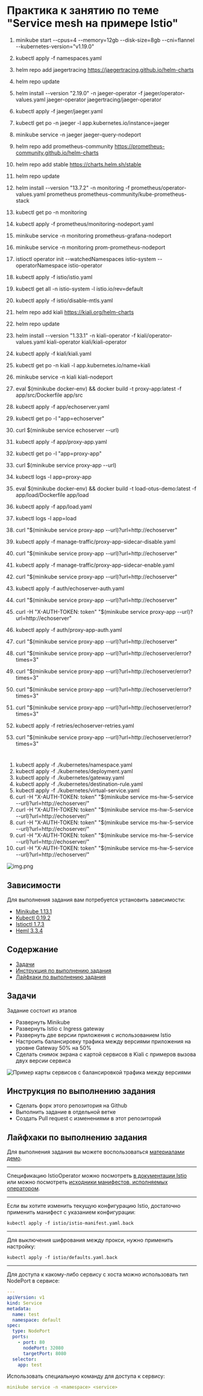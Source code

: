 # Практика к занятию по теме "Service mesh на примере Istio"

1. minikube start --cpus=4 --memory=12gb  --disk-size=8gb --cni=flannel --kubernetes-version="v1.19.0"
1. kubectl apply -f namespaces.yaml

2. helm repo add jaegertracing https://jaegertracing.github.io/helm-charts
3. helm repo update
4. helm install --version "2.19.0" -n jaeger-operator -f jaeger/operator-values.yaml jaeger-operator jaegertracing/jaeger-operator
5. kubectl apply -f jaeger/jaeger.yaml
6. kubectl get po -n jaeger -l app.kubernetes.io/instance=jaeger
7. minikube service -n jaeger jaeger-query-nodeport

7. helm repo add prometheus-community https://prometheus-community.github.io/helm-charts
8. helm repo add stable https://charts.helm.sh/stable
9. helm repo update
8. helm install --version "13.7.2" -n monitoring -f prometheus/operator-values.yaml prometheus prometheus-community/kube-prometheus-stack
9. kubectl get po -n monitoring
10. kubectl apply -f prometheus/monitoring-nodeport.yaml
11. minikube service -n monitoring prometheus-grafana-nodeport
12. minikube service -n monitoring prom-prometheus-nodeport

13. istioctl operator init --watchedNamespaces istio-system --operatorNamespace istio-operator
14. kubectl apply -f istio/istio.yaml
15. kubectl get all -n istio-system -l istio.io/rev=default
16. kubectl apply -f istio/disable-mtls.yaml

17. helm repo add kiali https://kiali.org/helm-charts
19. helm repo update
20. helm install --version "1.33.1" -n kiali-operator -f kiali/operator-values.yaml kiali-operator kiali/kiali-operator
21. kubectl apply -f kiali/kiali.yaml
22. kubectl get po -n kiali -l app.kubernetes.io/name=kiali
23. minikube service -n kiali kiali-nodeport

24. eval $(minikube docker-env) && docker build -t proxy-app:latest -f app/src/Dockerfile app/src
25. kubectl apply -f app/echoserver.yaml
26. kubectl get po -l "app=echoserver"
27. curl $(minikube service echoserver --url)
28. kubectl apply -f app/proxy-app.yaml
29. kubectl get po -l "app=proxy-app"
30. curl $(minikube service proxy-app --url)
31. kubectl logs -l app=proxy-app 
32. eval $(minikube docker-env) && docker build -t load-otus-demo:latest -f app/load/Dockerfile app/load
33. kubectl apply -f app/load.yaml
34. kubectl logs -l app=load
35. curl "$(minikube service proxy-app --url)?url=http://echoserver"
36. kubectl apply -f manage-traffic/proxy-app-sidecar-disable.yaml
37. curl "$(minikube service proxy-app --url)?url=http://echoserver"
38. kubectl apply -f manage-traffic/proxy-app-sidecar-enable.yaml
39. curl "$(minikube service proxy-app --url)?url=http://echoserver"
40. kubectl apply -f auth/echoserver-auth.yaml
41. curl "$(minikube service proxy-app --url)?url=http://echoserver"
42. curl -H "X-AUTH-TOKEN: token" "$(minikube service proxy-app --url)?url=http://echoserver"
43. kubectl apply -f auth/proxy-app-auth.yaml
44. curl "$(minikube service proxy-app --url)?url=http://echoserver"
45. curl "$(minikube service proxy-app --url)?url=http://echoserver/error?times=3"
46. curl "$(minikube service proxy-app --url)?url=http://echoserver/error?times=3"
47. curl "$(minikube service proxy-app --url)?url=http://echoserver/error?times=3"
48. curl "$(minikube service proxy-app --url)?url=http://echoserver/error?times=3"
49. kubectl apply -f retries/echoserver-retries.yaml
50. curl "$(minikube service proxy-app --url)?url=http://echoserver/error?times=3"

#
1. kubectl apply -f ./kubernetes/namespace.yaml
2. kubectl apply -f ./kubernetes/deployment.yaml
3. kubectl apply -f ./kubernetes/gateway.yaml
4. kubectl apply -f ./kubernetes/destination-rule.yaml
5. kubectl apply -f ./kubernetes/virtual-service.yaml
6. curl -H "X-AUTH-TOKEN: token" "$(minikube service ms-hw-5-service --url)?url=http://echoserver/"
7. curl -H "X-AUTH-TOKEN: token" "$(minikube service ms-hw-5-service --url)?url=http://echoserver/"
8. curl -H "X-AUTH-TOKEN: token" "$(minikube service ms-hw-5-service --url)?url=http://echoserver/"
9. curl -H "X-AUTH-TOKEN: token" "$(minikube service ms-hw-5-service --url)?url=http://echoserver/"
10. curl -H "X-AUTH-TOKEN: token" "$(minikube service ms-hw-5-service --url)?url=http://echoserver/"


![img.png](img.png)

## Зависимости

Для выполнения задания вам потребуется установить зависимости:

- [Minikube 1.13.1](https://github.com/kubernetes/minikube/releases/tag/v1.13.1)
- [Kubectl 0.19.2](https://github.com/kubernetes/kubectl/releases/tag/v0.19.2)
- [Istioctl 1.7.3](https://github.com/istio/istio/releases/tag/1.9.0)
- [Heml 3.3.4](https://github.com/helm/helm/releases/tag/v3.3.4)

## Содержание

* [Задачи](#Задачи)
* [Инструкция по выполнению задания](#Инструкция-по-выполнению-задания)
* [Лайфхаки по выполнению задания](#Лайфхаки-по-выполнению-задания)

## Задачи

Задание состоит из этапов

- Развернуть Minikube
- Развернуть Istio c Ingress gateway
- Развернуть две версии приложения с использованием Istio
- Настроить балансировку трафика между версиями приложения на уровне Gateway 50% на 50%
- Сделать снимок экрана с картой сервисов в Kiali с примеров вызова двух версии сервиса

![Пример карты сервисов с балансировкой трафика между версиями](kiali-map-example.png)

## Инструкция по выполнению задания

- Сделать форк этого репозитория на Github
- Выполнить задание в отдельной ветке
- Создать Pull request с изменениями в этот репозиторий

## Лайфхаки по выполнению задания

Для выполнения задания вы можете воспользоваться [материалами демо](https://github.com/izhigalko/otus-demo-istio).

---

Спецификацию IstioOperator можно посмотреть
[в документации Istio](https://istio.io/latest/docs/reference/config/istio.operator.v1alpha1/#IstioOperatorSpec)
или можно посмотреть [исходники манифестов, исполняемых оператором](https://github.com/istio/istio/tree/master/manifests).

---

Если вы хотите изменить текущую конфигурацию Istio,
достаточно применить манифест с указанием конфигурации:

```shell script
kubectl apply -f istio/istio-manifest.yaml.back
```

---

Для выключения шифрования между прокси, нужно применить настройку:

```shell script
kubectl apply -f istio/defaults.yaml.back
```

---

Для доступа к какому-либо сервису с хоста можно использовать тип NodePort в сервисе:

```yaml
---
apiVersion: v1
kind: Service
metadata:
  name: test
  namespace: default
spec:
  type: NodePort
  ports:
    - port: 80
      nodePort: 32080
      targetPort: 8080
  selector:
    app: test
```

Использовать специальную команду для доступа к сервису:

```yaml
minikube service -n <namespace> <service>
```
